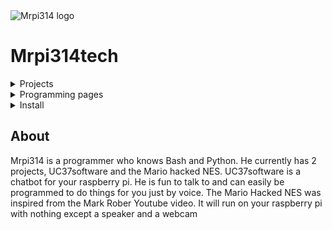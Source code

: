 <img src="https://raw.githubusercontent.com/Mrpi314tech/Mrpi314tech.github.io/main/Mrpi314.gif" alt="Mrpi314 logo">
<h1>Mrpi314tech</h1>
<details>
<summary>Projects</summary>
<a href="https://github.com/Mrpi314tech/UC37software">UC37software</a>
<br>
<a href="https://github.com/Mrpi314tech/Mario_Pipe">Mario Hacked NES</a>
</details>

<details>
<summary>Programming pages</summary>
<a href="https://github.com/Mrpi314tech">Github</a>
<br>
<a href="https://scratch.mit.edu/users/mrpi314/">Scratch</a>
</details>

<details>
<summary>Install</summary>
<br>
Copy and paste these into the command line
<br>
<p>UC37:</p>
<pre>
  <code>
    git clone https://github.com/Mrpi314tech/UC37software && chmod +x ~/UC37software/UC37_instal.sh && ~/UC37software/UC37_install.sh
  </code>
</pre>
<p>Mario Pipe:</p>
<pre>
  <code>
    git clone https://github.com/Mrpi314tech/Mario_Pipe && chmod +x ~/Mario_Pipe/install.sh && ~/Mario_Pipe/install.sh
  </code>
</pre>
</details>

<h2>About</h2>

Mrpi314 is a programmer who knows Bash and Python.
He currently has 2 projects, UC37software and the Mario hacked NES. UC37software
is a chatbot for your raspberry pi. He is fun to talk to and can easily be
programmed to do things for you just by voice.
The Mario Hacked NES was inspired from the Mark Rober Youtube video. It will
run on your raspberry pi with nothing except a speaker and a webcam
